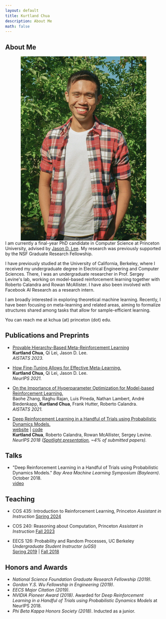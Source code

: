 ```yaml
---
layout: default
title: Kurtland Chua
description: About Me
math: false
---
```


## About Me

<div>
  <div class="col" style="float: right;">
    <img class="prof-im" src="images/new-profile.jpg" style="display: block; width: 80%; margin: auto;"/>
  </div>
  <div>
    <p>
      I am currently a final-year PhD candidate in Computer Science at Princeton University, advised by <a href="https://jasondlee88.github.io/">Jason D. Lee</a>. My research was previously supported by the NSF Graduate Research Fellowship.
    </p>
    <p>
      I have previously studied at the University of California, Berkeley, where I received my undergraduate degree in Electrical Engineering and Computer Sciences.
      There, I was an undergraduate researcher in Prof. Sergey Levine's lab, working on model-based reinforcement learning together with Roberto Calandra and Rowan McAllister.
      I have also been involved with Facebook AI Research as a research intern.
    </p>
    <p>
      I am broadly interested in exploring theoretical machine learning.
      Recently, I have been focusing on meta-learning and related areas, aiming to formalize structures shared among tasks that allow for sample-efficient learning.
    </p>
    <p>
       You can reach me at kchua (at) princeton (dot) edu. 
    </p>
  </div>
</div>

## Publications and Preprints

* [Provable Hierarchy-Based Meta-Reinforcement Learning](https://arxiv.org/abs/2110.09507)  
  **Kurtland Chua**, Qi Lei, Jason D. Lee.  
  *AISTATS 2023.*

* [How Fine-Tuning Allows for Effective Meta-Learning.](https://arxiv.org/abs/2105.02221)  
  **Kurtland Chua**, Qi Lei, Jason D. Lee.  
  *NeurIPS 2021.*

* [On the Importance of Hyperparameter Optimization for Model-based Reinforcement Learning.](https://arxiv.org/abs/2102.13651)  
  Baohe Zhang, Raghu Rajan, Luis Pineda, Nathan Lambert, André Biedenkapp, **Kurtland Chua**, Frank Hutter, Roberto Calandra.  
  *AISTATS 2021.*

* [Deep Reinforcement Learning in a Handful of Trials using Probabilistic Dynamics Models.](https://arxiv.org/abs/1805.12114)  
  [website](https://sites.google.com/view/drl-in-a-handful-of-trials/home)  | [code](https://github.com/kchua/handful-of-trials)  
  **Kurtland Chua**, Roberto Calandra, Rowan McAllister, Sergey Levine.  
  *NeurIPS 2018 ([Spotlight presentation](https://youtu.be/6LuK72GCCnI?t=3483), ~4% of submitted papers).*  

## Talks

* "Deep Reinforcement Learning in a Handful of Trials using Probabilistic Dynamics Models." *Bay Area Machine Learning Symposium (Baylearn)*. October 2018.  
  [video](https://www.youtube.com/watch?v=pq8xNCETPHU)

## Teaching

* COS 435: Introduction to Reinforcement Learning, Princeton
  *Assistant in Instruction*
  [Spring 2024](https://ben-eysenbach.github.io/intro-rl/)

* COS 240: Reasoning about Computation, Princeton
  *Assistant in Instruction*
  [Fall 2023](https://www.cs.princeton.edu/courses/archive/fall23/cos240/index.html)

* EECS 126: Probability and Random Processes, UC Berkeley
  *Undergraduate Student Instructor (uGSI)*  
  [Spring 2019](https://inst.eecs.berkeley.edu/~ee126/sp19/) | [Fall 2018](https://inst.eecs.berkeley.edu/~ee126/fa18/)

## Honors and Awards

* *National Science Foundation Graduate Research Fellowship (2019)*.
* *Gordon Y.S. Wu Fellowship in Engineering (2019)*.
* *EECS Major Citation (2019)*.
* *NVIDIA Pioneer Award (2018)*. Awarded for *Deep Reinforcement Learning in a Handful of Trials using Probabilistic Dynamics Models* at NeurIPS 2018.  
* *Phi Beta Kappa Honors Society (2018)*. Inducted as a junior.
